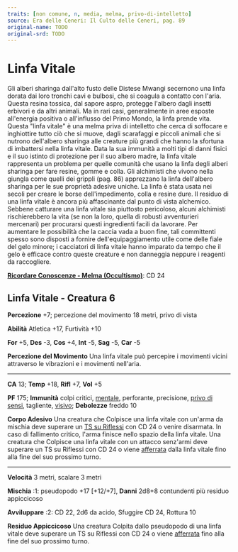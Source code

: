 ```yaml
---
traits: [non comune, n, media, melma, privo-di-intelletto]
source: Era delle Ceneri: Il Culto delle Ceneri, pag. 89
original-name: TODO
original-srd: TODO
---
```


# Linfa Vitale

Gli alberi sharinga dall'alto fusto delle Distese Mwangi secernono una linfa
dorata dai loro tronchi cavi e bulbosi, che si coagula a contatto con l'aria.
Questa resina tossica, dal sapore aspro, protegge l'albero dagli insetti
erbivori e da altri animali. Ma in rari casi, generalmente in aree esposte
all'energia positiva o all'influsso del Primo Mondo, la linfa prende vita.
Questa "linfa vitale" è una melma priva di intelletto che cerca di soffocare e
inghiottire tutto ciò che si muove, dagli scarafaggi e piccoli animali che si
nutrono dell'albero sharinga alle creature più grandi che hanno la sfortuna di
imbattersi nella linfa vitale. Data la sua immunità a molti tipi di danni fisici
e il suo istinto di protezione per il suo albero madre, la linfa vitale
rappresenta un problema per quelle comunità che usano la linfa degli alberi
sharinga per fare resine, gomme e colla. Gli alchimisti che vivono nella giungla
come quelli dei grippli (pag. 86) apprezzano la linfa dell'albero sharinga per
le sue proprietà adesive uniche. La linfa è stata usata nei secoli per creare le
borse dell'impedimento, colla e resine dure. Il residuo di una linfa vitale è
ancora più affascinante dal punto di vista alchemico. Sebbene catturare una
linfa vitale sia piuttosto pericoloso, alcuni alchimisti rischierebbero la vita
(se non la loro, quella di robusti avventurieri mercenari) per procurarsi questi
ingredienti facili da lavorare. Per aumentare le possibilità che la caccia vada
a buon fine, tali committenti spesso sono disposti a fornire
dell'equipaggiamento utile come delle fiale del gelo minore; i cacciatori di
linfa vitale hanno imparato da tempo che il gelo è efficace contro queste
creature e non danneggia neppure i reagenti da raccogliere.

**[Ricordare Conoscenze - Melma (Occultismo)](/azioni/abilita/ricordare-conoscenze)**:
CD 24

## Linfa Vitale - Creatura 6

**Percezione** +7; percezione del movimento 18 metri, privo di vista

**Abilità** Atletica +17, Furtività +10

**For** +5, **Des** -3, **Cos** +4, **Int** -5, **Sag** -5, **Car** -5

**Percezione del Movimento** Una linfa vitale può percepire i movimenti vicini
attraverso le vibrazioni e i movimenti nell'aria.

---

**CA** 13; **Temp** +18, **Rifl** +7, **Vol** +5

**PF** 175; **Immunità** colpi critici, [mentale](/tratti/mentale), perforante,
precisione, [privo di sensi](/condizioni/privo-di-sensi), tagliente,
[visivo](/tratti/visivo); **Debolezze** freddo 10

**Corpo Adesivo** Una creatura che Colpisce una linfa vitale con un'arma da
mischia deve superare un [TS su Riflessi](/creature/djinni) con CD 24 o venire
disarmata. In caso di fallimento critico, l'arma finisce nello spazio della
linfa vitale. Una creatura che Colpisce una linfa vitale con un attacco
senz'armi deve superare un TS su Riflessi con CD 24 o viene
[afferrata](/condizioni/afferrato) dalla linfa vitale fino alla fine del suo
prossimo turno.

---

**Velocità** 3 metri, scalare 3 metri

**Mischia** :1: pseudopodo +17 \[+12/+7], **Danni** 2d8+8 contundenti più
residuo appiccicoso

**Avviluppare** :2: CD 22, 2d6 da acido, Sfuggire CD 24, Rottura 10

**Residuo Appiccicoso** Una creatura Colpita dallo pseudopodo di una linfa
vitale deve superare un TS su Riflessi con CD 24 o viene
[afferrata](/condizioni/afferrato) fino alla fine del suo prossimo turno.

